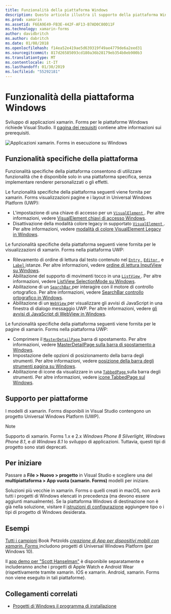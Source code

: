 ```yaml
---
title: Funzionalità della piattaforma Windows
description: Questo articolo illustra il supporto della piattaforma Windows disponibile in xamarin. Forms.
ms.prod: xamarin
ms.assetid: F6EA9E49-FB3E-442F-AF13-B7AD0C80D11F
ms.technology: xamarin-forms
author: davidbritch
ms.author: dabritch
ms.date: 01/08/2018
ms.openlocfilehash: f14ea52e419ae5d639319f49ae4779de6a2eed31
ms.sourcegitcommit: 817d26585093cd180a36b28179eb354b0eb900b3
ms.translationtype: MT
ms.contentlocale: it-IT
ms.lasthandoff: 01/30/2019
ms.locfileid: "55292181"
---
```

# <a name="windows-platform-features"></a>Funzionalità della piattaforma Windows

Sviluppo di applicazioni xamarin. Forms per le piattaforme Windows richiede Visual Studio. Il [pagina dei requisiti](~/get-started/installation.md) contiene altre informazioni sui prerequisiti.

![](images/allhanselman.png "Applicazioni xamarin. Forms in esecuzione su Windows")

## <a name="platform-specifics"></a>Funzionalità specifiche della piattaforma

Funzionalità specifiche della piattaforma consentono di utilizzare funzionalità che è disponibile solo in una piattaforma specifica, senza implementare renderer personalizzati o gli effetti.

Le funzionalità specifiche della piattaforma seguenti viene fornita per xamarin. Forms visualizzazioni pagine e i layout in Universal Windows Platform (UWP):

- L'impostazione di una chiave di accesso per un [ `VisualElement` ](xref:Xamarin.Forms.VisualElement). Per altre informazioni, vedere [VisualElement chiavi di accesso Windows](#visualelement-accesskeys).
- Disattivazione della modalità colore legacy in supportato [ `VisualElement` ](xref:Xamarin.Forms.VisualElement). Per altre informazioni, vedere [modalità di colore VisualElement Legacy in Windows](#legacy-color-mode).

Le funzionalità specifiche della piattaforma seguenti viene fornita per le visualizzazioni di xamarin. Forms nella piattaforma UWP:

- Rilevamento di ordine di lettura dal testo contenuto nel [ `Entry` ](xref:Xamarin.Forms.Entry), [ `Editor` ](xref:Xamarin.Forms.Editor), e [ `Label` ](xref:Xamarin.Forms.Label) istanze. Per altre informazioni, vedere [ordine di lettura InputView su Windows](#inputview-readingorder).
- Abilitazione del supporto di movimenti tocco in una [ `ListView` ](xref:Xamarin.Forms.ListView). Per altre informazioni, vedere [ListView SelectionMode su Windows](#listview-selectionmode).
- Abilitazione di un [ `SearchBar` ](xref:Xamarin.Forms.SearchBar) per interagire con il motore di controllo ortografico. Per altre informazioni, vedere [SearchBar controllo ortografico in Windows](#searchbar-spellcheck).
- Abilitazione di un [ `WebView` ](xref:Xamarin.Forms.WebView) per visualizzare gli avvisi di JavaScript in una finestra di dialogo messaggio UWP. Per altre informazioni, vedere [gli avvisi di JavaScript di WebView in Windows](#webview-javascript-alert).

Le funzionalità specifiche della piattaforma seguenti viene fornita per le pagine di xamarin. Forms nella piattaforma UWP:

- Comprimere il [ `MasterDetailPage` ](xref:Xamarin.Forms.MasterDetailPage) barra di spostamento. Per altre informazioni, vedere [MasterDetailPage sulla barra di spostamento a Windows](#collapsable_navigation_bar).
- Impostazione delle opzioni di posizionamento della barra degli strumenti. Per altre informazioni, vedere [posizione della barra degli strumenti pagina su Windows](#toolbar_placement).
- Abilitazione di icone da visualizzare in una [ `TabbedPage` ](xref:Xamarin.Forms.TabbedPage) sulla barra degli strumenti. Per altre informazioni, vedere [icone TabbedPage sul Windows](#tabbedpage-icons).

## <a name="platform-support"></a>Supporto per piattaforme

I modelli di xamarin. Forms disponibili in Visual Studio contengono un progetto Universal Windows Platform (UWP).

> [!NOTE]
> Supporto di xamarin. Forms 1.x e 2.x _Windows Phone 8 Silverlight_, _Windows Phone 8.1_, e _di Windows 8.1_ lo sviluppo di applicazioni. Tuttavia, questi tipi di progetto sono stati deprecati.

## <a name="getting-started"></a>Per iniziare

Passare a **File > Nuovo > progetto** in Visual Studio e scegliere una del **multipiattaforma > App vuota (xamarin. Forms)** modelli per iniziare.

Soluzioni più vecchie in xamarin. Forms o quelli creati in macOS, non avrà tutti i progetti di Windows elencati in precedenza (ma devono essere aggiunti manualmente). Se la piattaforma Windows di destinazione non è già nella soluzione, visitare il [istruzioni di configurazione](installation/index.md) aggiungere tipo o i tipi di progetto di Windows desiderata.

## <a name="samples"></a>Esempi

[Tutti i campioni](https://github.com/xamarin/xamarin-forms-book-preview-2) Book Petzolds [ *creazione di App per dispositivi mobili con xamarin. Forms* ](~/xamarin-forms/creating-mobile-apps-xamarin-forms/index.md) includono progetti di Universal Windows Platform (per Windows 10).

Il [app demo per "Scott Hanselman"](https://github.com/jamesmontemagno/Hanselman.Forms) è disponibile separatamente e includeranno anche i progetti di Apple Watch e Android Wear (rispettivamente tramite xamarin. IOS e xamarin. Android, xamarin. Forms non viene eseguito in tali piattaforme).

## <a name="related-links"></a>Collegamenti correlati

- [Progetti di Windows il programma di installazione](~/xamarin-forms/platform/windows/installation/index.md)
